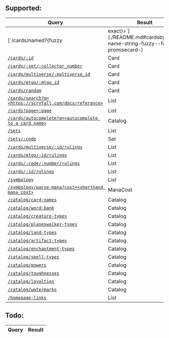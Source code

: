 ## Supported:

| Query | Result |
| --- | --- |
| [`/cards/named?{fuzzy|exact}=<card name>`](./README.md#cardsbyname-name-string-fuzzy--false-promisecard-) | Card |
| [`/cards/:id`](./README.md#cardsbyid-id-string-promisecard-) | Card |
| [`/cards/:set/:collector_number`](./README.md#cardsbyset-code-string-collectorid-string-promisecard-) | Card |
| [`/cards/multiverse/:multiverse_id`](./README.md#cardsbymultiverseid-id-number-promisecard-) | Card |
| [`/cards/mtgo/:mtgo_id`](./README.md#cardsbymtgoid-id-number-promisecard-) | Card |
| [`/cards/random`](./README.md#cardsrandom-id-number-promisecard-) | Card |
| [`/cards/search?q=<https://scryfall.com/docs/reference>`](./README.md#cardssearch-query-string-magicemittercard-) | List<Card> |
| [`/cards?page=:page`](./README.md#cardsall--magicemittercard-) | List<Card> |
| [`/cards/autocomplete?q=<autocomplete to a card name>`](./README.md#cardsautocompletename-name-string-promisestring-) | Catalog |
| [`/sets`](./README.md#setsall--promiseset-) | List<Set> |
| [`/sets/:code`](./README.md#setsbycode-code-number-promiseset-) | Set |
| [`/cards/multiverse/:id/rulings`](./README.md#rulingsbymultiverseid-id-number-promisecard-) | List<Ruling> |
| [`/cards/mtgo/:id/rulings`](./README.md#rulingsbymtgoid-id-number-promisecard-) | List<Ruling> |
| [`/cards/:code/:number/rulings`](./README.md#rulingsbyset-code-string-collectorid-string-promisecard-) | List<Ruling> |
| [`/cards/:id/rulings`](./README.md#rulingsbyid-id-string-promisecard-) | List<Ruling> |
| [`/symbology`](./README.md#symbologyall--promisecardsymbol-) | List<CardSymbol> |
| [`/symbology/parse-mana?cost=<shorthand mana cost>`](./README.md#symbologyparsemana-mana-string-promisemanacost-) | ManaCost |
| [`/catalog/card-names`](./README.md#catalogcardnames--promisestring-) | Catalog |
| [`/catalog/word-bank`](./README.md#catalogwordbank--promisestring-) | Catalog |
| [`/catalog/creature-types`](./README.md#catalogcreaturetypes--promisestring-) | Catalog |
| [`/catalog/planeswalker-types`](./README.md#catalogplaneswalkertypes--promisestring-) | Catalog |
| [`/catalog/land-types`](./README.md#cataloglandtypes--promisestring-) | Catalog |
| [`/catalog/artifact-types`](./README.md#catalogartifacttypes--promisestring-) | Catalog |
| [`/catalog/enchantment-types`](./README.md#catalogenchantmenttypes--promisestring-) | Catalog |
| [`/catalog/spell-types`](./README.md#catalogspelltypes--promisestring-) | Catalog |
| [`/catalog/powers`](./README.md#catalogpowers--promisestring-) | Catalog |
| [`/catalog/toughnesses`](./README.md#catalogtoughnesses--promisestring-) | Catalog |
| [`/catalog/loyalties`](./README.md#catalogloyalties--promisestring-) | Catalog |
| [`/catalog/watermarks`](./README.md#catalogwatermarks--promisestring-) | Catalog |
| [`/homepage-links`](./README.md#cataloghomepagelinks--promisestring-) | List<HomepageLink> |


## Todo:

| Query | Result |
| --- | --- |